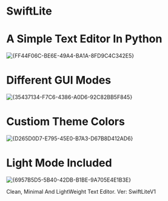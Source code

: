 # SwiftLite
# A Simple Text Editor In Python
![{FF44F06C-BE6E-49A4-BA1A-8FD9C4C342E5}](https://github.com/user-attachments/assets/1bcbffd2-6e37-4ab8-a4e9-ba9ee1baa3d7)

# Different GUI Modes
![{35437134-F7C6-4386-A0D6-92C82BB5F845}](https://github.com/user-attachments/assets/5f110c7b-d27d-4aa2-a694-44e1a8ba61ed)

# Custiom Theme Colors
![{D265D0D7-E795-45E0-B7A3-D67B8D412AD6}](https://github.com/user-attachments/assets/ad2516f4-5b18-4675-95da-4e5a39ffd729)

# Light Mode Included
![{6957B5D5-5B40-42DB-B1BE-9A705E4E1B3E}](https://github.com/user-attachments/assets/1bd04a61-7093-47bd-9b64-c40d87af7a23)


Clean, Minimal And LightWeight Text Editor.
Ver: SwiftLiteV1
